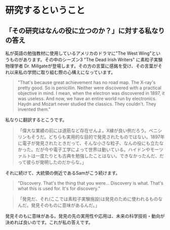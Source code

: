 # 研究するということ

## 「その研究はなんの役に立つのか？」に対する私なりの答え

私が英語の勉強教材に使用しているアメリカのドラマに"The West Wing"というものがあります。その中のシーズン3 "The Dead Irish Writers" に素粒子実験物理学者 Dr. Millgateが登場します。その方の言葉に感銘を受け、その言葉がそれ以来私の学問に取り組む際の心構えになっています。

> "That's because great achievement has no road map. The X-ray's pretty good. So is penicillin. Neither were discovered with a practical objective in mind. I mean, when the electron was discovered in 1897, it was useless. And now, we have an entire world run by electronics. Haydn and Mozart never studied the classics. They couldn't. They invented them."

私なりに翻訳するとこうです。

> 「偉大な業績の前には道筋など存在せんよ。X線が良い例だろう。ベニシリンもそうだ。どちらも実用的な目的で発見されたものではない。1897年に電子が発見されたときだって、そんな小さな粒子、なんの役にも立たなかった。だが今や電子工学によって世界は動いている。ハイドンやモーツァルトは一度たりとも古典を勉強したことはない。できなかったんだ、だって彼らが発明したのだからな。」

それに続けて、大統領の側近であるSamがこう続けます。

> "Discovery. That's the thing that you were... Discovery is what. That's what this is used for. It's for discovery."

> 「発見だ、それ(ここでは素粒子実験施設)は発見のために使われるものなんだ。発見そのものに意味があるんだ。」

発見そのもに意味がある。発見の先の実用性や応用は、未来の科学技術・動向が決めれば良いのです。これが私の答えです。
